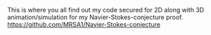 This is where you all find out my code secured for 2D along with 3D animation/simulation for my Navier-Stokes-conjecture proof. 
https://github.com/MRSA1/Navier-Stokes-conjecture
